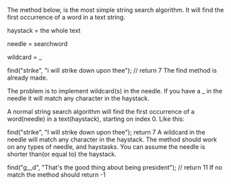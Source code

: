 The method below, is the most simple string search algorithm. It will find the first occurrence of a word in a text string.

haystack = the whole text

needle = searchword

wildcard = _

find("strike", "i will strike down upon thee"); // return 7
The find method is already made.

The problem is to implement wildcard(s) in the needle. If you have a _ in the needle it will match any character in the haystack.

A normal string search algorithm will find the first occurrence of a word(needle) in a text(haystack), starting on index 0. Like this:

find("strike", "I will strike down upon thee"); return 7
A wildcard in the needle will match any character in the haystack. The method should work on any types of needle, and haystasks. You can assume the needle is shorter than(or equal to) the haystack.

find("g__d", "That's the good thing about being president"); // return 11
If no match the method should return -1